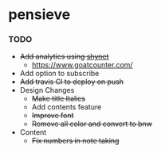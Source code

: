 # pensieve


### TODO
- ~~Add analytics using [shynet](https://github.com/milesmcc/shynet)~~
    - https://www.goatcounter.com/
- Add option to subscribe
- ~~Add travis CI to deploy on push~~
- Design Changes
  - ~~Make title Italics~~
  - Add contents feature
  - ~~Improve font~~
  - ~~Remove all color and convert to bnw~~
- Content
  - ~~Fix numbers in note taking~~
